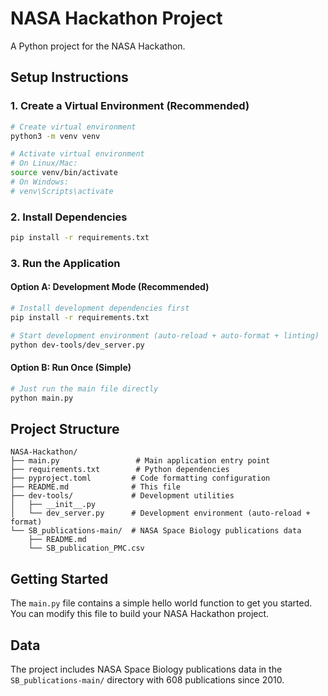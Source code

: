# NASA Hackathon Project

A Python project for the NASA Hackathon.

## Setup Instructions

### 1. Create a Virtual Environment (Recommended)
```bash
# Create virtual environment
python3 -m venv venv

# Activate virtual environment
# On Linux/Mac:
source venv/bin/activate
# On Windows:
# venv\Scripts\activate
```

### 2. Install Dependencies
```bash
pip install -r requirements.txt
```

### 3. Run the Application

#### Option A: Development Mode (Recommended)
```bash
# Install development dependencies first
pip install -r requirements.txt

# Start development environment (auto-reload + auto-format + linting)
python dev-tools/dev_server.py
```

#### Option B: Run Once (Simple)
```bash
# Just run the main file directly
python main.py
```

## Project Structure
```
NASA-Hackathon/
├── main.py                 # Main application entry point
├── requirements.txt        # Python dependencies
├── pyproject.toml         # Code formatting configuration
├── README.md              # This file
├── dev-tools/             # Development utilities
│   ├── __init__.py
│   └── dev_server.py      # Development environment (auto-reload + format)
└── SB_publications-main/  # NASA Space Biology publications data
    ├── README.md
    └── SB_publication_PMC.csv
```

## Getting Started
The `main.py` file contains a simple hello world function to get you started. You can modify this file to build your NASA Hackathon project.

## Data
The project includes NASA Space Biology publications data in the `SB_publications-main/` directory with 608 publications since 2010.
